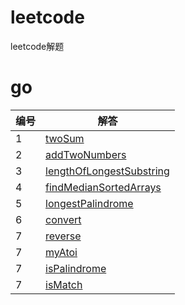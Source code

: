 # leetcode
leetcode解题

# go
|编号|解答|
|-|-|
|1|[twoSum](src/go/twoSum.go)
|2|[addTwoNumbers](src/go/addTwoNumbers.go)
|3|[lengthOfLongestSubstring](src/go/lengthOfLongestSubstring.go)
|4|[findMedianSortedArrays](src/go/findMedianSortedArrays.go)
|5|[longestPalindrome](src/go/longestPalindrome.go)
|6|[convert](src/go/convert.go)
|7|[reverse](src/go/reverse.go)
|7|[myAtoi](src/go/myAtoi.go)
|7|[isPalindrome](src/go/isPalindrome.go)
|7|[isMatch](src/go/isMatch.go)
